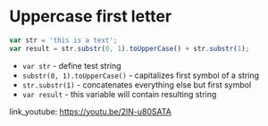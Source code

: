 # Uppercase first letter

```javascript
var str = 'this is a text';
var result = str.substr(0, 1).toUpperCase() + str.substr(1);
```

- `var str` - define test string
- `substr(0, 1).toUpperCase()` - capitalizes first symbol of a string
- `str.substr(1)` - concatenates everything else but first symbol
- `var result` - this variable will contain resulting string


link_youtube: https://youtu.be/2lN-u80SATA
